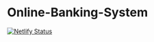 # Online-Banking-System
[![Netlify Status](https://api.netlify.com/api/v1/badges/280ae62f-aff3-4243-ac40-1f589f821893/deploy-status)](https://app.netlify.com/sites/yo-bank/deploys)
